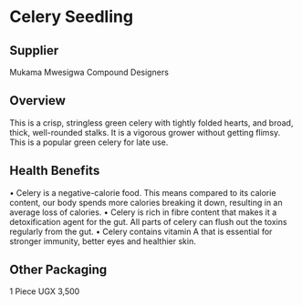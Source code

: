 # Celery Seedling

## Supplier
Mukama Mwesigwa Compound Designers

## Overview
This is a crisp, stringless green celery with tightly folded hearts, and broad, thick, well-rounded stalks. It is a vigorous grower without getting flimsy. This is a popular green celery for late use.

## Health Benefits
• Celery is a negative-calorie food. This means compared to its calorie content, our body spends more calories breaking it down, resulting in an average loss of calories.
• Celery is rich in fibre content that makes it a detoxification agent for the gut. All parts of celery can flush out the toxins regularly from the gut.
• Celery contains vitamin A that is essential for stronger immunity, better eyes and healthier skin.

## Other Packaging
1 Piece UGX 3,500

